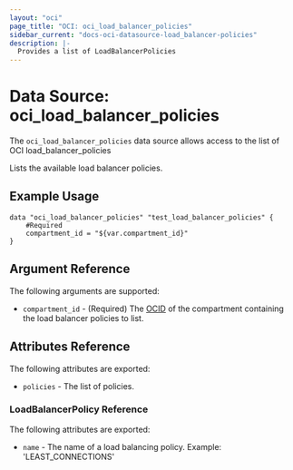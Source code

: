 ```yaml
---
layout: "oci"
page_title: "OCI: oci_load_balancer_policies"
sidebar_current: "docs-oci-datasource-load_balancer-policies"
description: |-
  Provides a list of LoadBalancerPolicies
---
```


# Data Source: oci_load_balancer_policies
The `oci_load_balancer_policies` data source allows access to the list of OCI load_balancer_policies

Lists the available load balancer policies.

## Example Usage

```hcl
data "oci_load_balancer_policies" "test_load_balancer_policies" {
	#Required
	compartment_id = "${var.compartment_id}"
}
```

## Argument Reference

The following arguments are supported:

* `compartment_id` - (Required) The [OCID](https://docs.us-phoenix-1.oraclecloud.com/Content/General/Concepts/identifiers.htm) of the compartment containing the load balancer policies to list.


## Attributes Reference

The following attributes are exported:

* `policies` - The list of policies.

### LoadBalancerPolicy Reference

The following attributes are exported:

* `name` - The name of a load balancing policy.  Example: 'LEAST_CONNECTIONS' 

